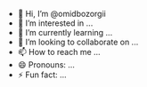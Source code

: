 - 👋 Hi, I’m @omidbozorgii
- 👀 I’m interested in ...
- 🌱 I’m currently learning ...
- 💞️ I’m looking to collaborate on ...
- 📫 How to reach me ...
- 😄 Pronouns: ...
- ⚡ Fun fact: ...

<!---
omidbozorgii/omidbozorgii is a ✨ special ✨ repository because its `README.md` (this file) appears on your GitHub profile.
You can click the Preview link to take a look at your changes.
--->
